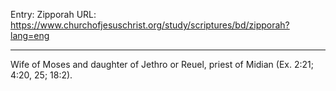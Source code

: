 Entry: Zipporah
URL: https://www.churchofjesuschrist.org/study/scriptures/bd/zipporah?lang=eng

---

Wife of Moses and daughter of Jethro or Reuel, priest of Midian (Ex. 2:21; 4:20, 25; 18:2).

